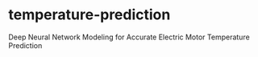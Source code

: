 # temperature-prediction
Deep Neural Network Modeling for Accurate Electric Motor Temperature Prediction
